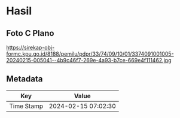 # Hasil

## Foto C Plano

https://sirekap-obj-formc.kpu.go.id/8188/pemilu/pdpr/33/74/09/10/01/3374091001005-20240215-005041--4b9c46f7-269e-4a93-b7ce-669e4f111462.jpg


## Metadata

| Key        | Value               |
| ---------- | ------------------- |
| Time Stamp | 2024-02-15 07:02:30 |



